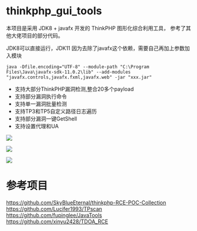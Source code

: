 # thinkphp_gui_tools

本项目是采用 JDK8 + javafx 开发的 ThinkPHP 图形化综合利用工具， 参考了其他大佬项目的部分代码。

JDK8可以直接运行，JDK11 因为去除了javafx这个依赖，需要自己再加上参数加入模块

```
java -Dfile.encoding="UTF-8" --module-path "C:\Program Files\Java\javafx-sdk-11.0.2\lib" --add-modules "javafx.controls,javafx.fxml,javafx.web" -jar "xxx.jar"
```

* 支持大部分ThinkPHP漏洞检测,整合20多个payload
* 支持部分漏洞执行命令
* 支持单一漏洞批量检测
* 支持TP3和TP5自定义路径日志遍历
* 支持部分漏洞一键GetShell
* 支持设置代理和UA

![](https://raw.githubusercontent.com/bewhale/thinkphp_gui_tools/main/img.png)

![](https://raw.githubusercontent.com/bewhale/thinkphp_gui_tools/main/img1.png)

![](https://raw.githubusercontent.com/bewhale/thinkphp_gui_tools/main/img2.png)

# 参考项目
https://github.com/SkyBlueEternal/thinkphp-RCE-POC-Collection  
https://github.com/Lucifer1993/TPscan  
https://github.com/fupinglee/JavaTools  
https://github.com/xinyu2428/TDOA_RCE  
